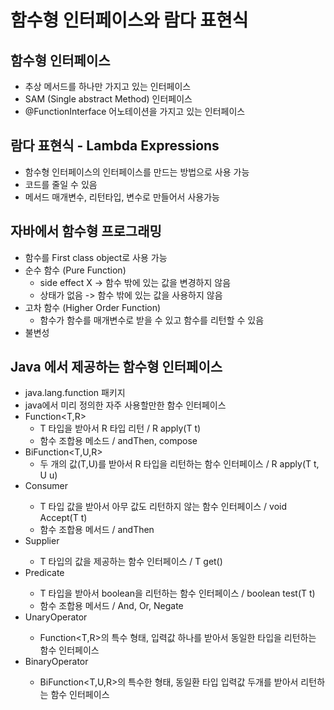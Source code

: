 # 함수형 인터페이스와 람다 표현식

## 함수형 인터페이스
- 추상 메서드를 하나만 가지고 있는 인터페이스
- SAM (Single abstract Method) 인터페이스
- @FunctionInterface 어노테이션을 가지고 있는 인터페이스


## 람다 표현식 - Lambda Expressions
- 함수형 인터페이스의 인터페이스를 만드는 방법으로 사용 가능
- 코드를 줄일 수 있음
- 메서드 매개변수, 리턴타입, 변수로 만들어서 사용가능

## 자바에서 함수형 프로그래밍
- 함수를 First class object로 사용 가능
- 순수 함수 (Pure Function)
  - side effect X -> 함수 밖에 있는 값을 변경하지 않음
  - 상태가 없음 -> 함수 밖에 있는 값을 사용하지 않음
- 고차 함수 (Higher Order Function)
  - 함수가 함수를 매개변수로 받을 수 있고 함수를 리턴할 수 있음
- 불변성

## Java 에서 제공하는 함수형 인터페이스
- java.lang.function 패키지
- java에서 미리 정의한 자주 사용할만한 함수 인터페이스
- Function<T,R>
  - T 타입을 받아서 R 타입 리턴 / R apply(T t)
  - 함수 조합용 메소드 / andThen, compose
- BiFunction<T,U,R>
  - 두 개의 값(T,U)를 받아서 R 타입을 리턴하는 함수 인터페이스 / R apply(T t, U u)
- Consumer<T>
  - T 타입 값을 받아서 아무 값도 리턴하지 않는 함수 인터페이스 / void Accept(T t)
  - 함수 조합용 메서드 / andThen
- Supplier<T>
  - T 타입의 값을 제공하는 함수 인터페이스 / T get()
- Predicate<T>
  - T 타입을 받아서 boolean을 리턴하는 함수 인터페이스 / boolean test(T t)
  - 함수 조합용 메서드 / And, Or, Negate
- UnaryOperator<T>
  - Function<T,R>의 특수 형태, 입력값 하나를 받아서 동일한 타입을 리턴하는 함수 인터페이스 
- BinaryOperator<T>
  - BiFunction<T,U,R>의 특수한 형태, 동일환 타입 입력값 두개를 받아서 리턴하는 함수 인터페이스
